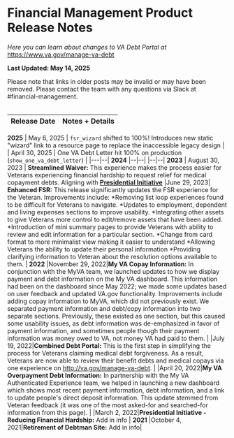 # Financial Management Product Release Notes

*Here you can learn about changes to VA Debt Portal at* https://www.va.gov/manage-va-debt

**Last Updated: May 14, 2025**

Please note that links in older posts may be invalid or may have been removed. Please contact the team with any questions via Slack at #financial-management.
<br/><br/>

|Release Date| Notes + Details
|--|--|
**2025**
| May 6, 2025 | `fsr_wizard` shifted to 100%! Introduces new static "wizard" link to a resource page to replace the inaccessible legacy design |
| April 30, 2025 | One VA Debt Letter hit 100% on production (`show_one_va_debt_letter`) |
|---|--|
**2024**
|--|--|
|--|--|
**2023**
| August 30, 2023 | **Streamlined Waiver:** This experience makes the process easier for Veterans experiencing financial hardship to request relief for medical copayment debts. Aligning with  **[Presidential Initiative](https://www.whitehouse.gov/briefing-room/statements-releases/2022/03/01/fact-sheet-supporting-veterans-experiencing-financial-hardship-and-addressing-the-harmful-effects-of-military-environmental-exposures/)**
|June 29, 2023| **Enhanced FSR:** This release significantly updates the FSR experience for the Veteran. Improvements include: *Removing list loop experiences found to be difficult for Veterans to navigate.  *Updates to employment, dependent and living expenses sections to improve usability.  *Integrating other assets to give Veterans more control to edit/remove assets that have been added. *Introduction of mini summary pages to provide Veterans with ability to review and edit information for a particular section. *Change from card format to more minimalist view making it easier to understand *Allowing Veterans the ability to update their personal information  *Providing clarifying information to Veteran about the resolution options available to them. |
**2022**
|November 29, 2022|**My VA Copay Information:** In conjunction with the MyVA team, we launched updates to how we display payment and debt information on the My VA dashboard. This information had been on the dashboard since May 2022; we made some updates based on user feedback and updated VA.gov functionality. Improvements include adding copay information to MyVA, which did not previously exist. We separated payment information and debt/copy information into two separate sections. Previously, these existed as one section, but this caused some usability issues, as debt information was de-emphasized in favor of payment information, and sometimes people though their payment information was money owed to VA, not money VA had paid to them. |
|July 19, 2022|**Combined Debt Portal:** This is the first step in simplifying the process for Veterans claiming medical debt forgiveness. As a result, Veterans are now able to review their benefit debts and medical copays via one experience on http://va.gov/manage-va-debt. |
|April 20, 2022|**My VA Overpayment Debt Information:** In partnership with the My VA Authenticated Experience team, we helped in launching a new dashboard which shows most recent payment information, debt information, and a link to update people's direct deposit information. This update stemmed from Veteran feedback (it was one of the most asked-for and searched-for information from this page). |
|March 2, 2022|**Presidential Initiative - Reducing Financial Hardship:** Add in info |
**2021**
|October 4, 2021|**Retirement of Debtman Site:** Add in info|
